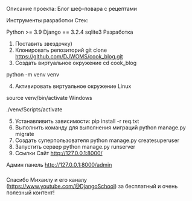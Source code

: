 Описание проекта:
Блог шеф-повара с рецептами

Инструменты разработки
Стек:

Python >= 3.9
Django == 3.2.4
sqlite3
Разработка

1) Поставить звездочку)
2) Клонировать репозиторий
   git clone https://github.com/DJWOMS/cook_blog.git
3) Создать виртуальное окружение
   cd cook_blog

python -m venv venv

4) Активировать виртуальное окружение
   Linux

source venv/bin/activate
Windows

./venv/Scripts/activate

5) Устанавливить зависимости:
   pip install -r req.txt
6) Выполнить команду для выполнения миграций
   python manage.py migrate
8) Создать суперпользователя
   python manage.py createsuperuser
9) Запустить сервер
   python manage.py runserver
10) Ссылки
    Сайт http://127.0.0.1:8000/

Админ панель http://127.0.0.1:8000/admin

###
Спасибо Михаилу и его каналу (https://www.youtube.com/@DjangoSchool) за бесплатный и очень полезный контент!